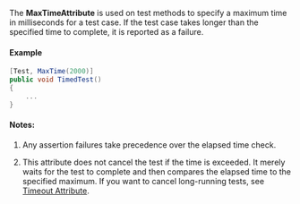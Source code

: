 The **MaxTimeAttribute** is used on test methods to specify a maximum time 
in milliseconds for a test case. If the test case takes longer than the 
specified time to complete, it is reported as a failure.
   
#### Example

```csharp
[Test, MaxTime(2000)]
public void TimedTest()
{
    ...
}
```

#### Notes:

1. Any assertion failures take precedence over the elapsed time check.

2. This attribute does not cancel the test if the time
   is exceeded. It merely waits for the test to complete and then
   compares the elapsed time to the specified maximum. If you want to
   cancel long-running tests, see [Timeout Attribute](timeout.md).
